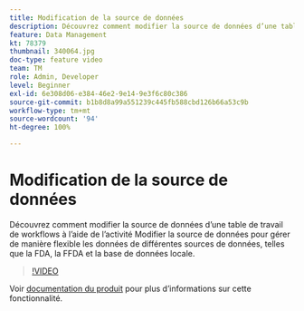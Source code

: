 ```yaml
---
title: Modification de la source de données
description: Découvrez comment modifier la source de données d’une table de travail de workflows à l’aide de l’activité Modifier la source de données pour gérer de manière flexible les données de différentes sources de données, telles que la FDA, la FFDA et la base de données locale.
feature: Data Management
kt: 78379
thumbnail: 340064.jpg
doc-type: feature video
team: TM
role: Admin, Developer
level: Beginner
exl-id: 6e308d06-e384-46e2-9e14-9e3f6c80c386
source-git-commit: b1b8d8a99a551239c445fb588cbd126b66a53c9b
workflow-type: tm+mt
source-wordcount: '94'
ht-degree: 100%

---
```


# Modification de la source de données

Découvrez comment modifier la source de données d’une table de travail de workflows à l’aide de l’activité Modifier la source de données pour gérer de manière flexible les données de différentes sources de données, telles que la FDA, la FFDA et la base de données locale.

>[!VIDEO](https://video.tv.adobe.com/v/340064?quality=12&learn=on)

Voir [documentation du produit](https://experienceleague.adobe.com/docs/campaign/campaign-v8/config/workflows.html?lang=fr#change-data-source-activity) pour plus d’informations sur cette fonctionnalité.
